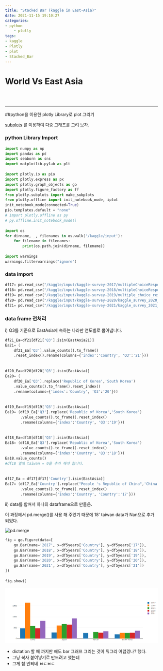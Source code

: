 ```yaml
---
title: "Stacked Bar (kaggle in East-Asia)"
date: 2021-11-15 19:10:27
categories:
- python
    - plotly
tags:
- kaggle
- Plotly
- plot
- Stacked_Bar
---
```


# World Vs East Asia

<br><br>
<hr>


##python을 이용한 plotly Library로 plot 그리기

[subplots](https://plotly.com/python/subplots/) 를 이용하여 다중 그래프를 그려 보자.


### python Library Import

```python
import numpy as np
import pandas as pd
import seaborn as sns
import matplotlib.pylab as plt

import plotly.io as pio
import plotly.express as px
import plotly.graph_objects as go
import plotly.figure_factory as ff
from plotly.subplots import make_subplots
from plotly.offline import init_notebook_mode, iplot
init_notebook_mode(connected=True)
pio.templates.default = "none"
# import plotly.offline as py
# py.offline.init_notebook_mode()

import os
for dirname, _, filenames in os.walk('/kaggle/input'):
    for filename in filenames:
        print(os.path.join(dirname, filename))

import warnings
warnings.filterwarnings("ignore")
```
### data import

```python
df17= pd.read_csv("/kaggle/input/kaggle-survey-2017/multipleChoiceResponses.csv", encoding="ISO-8859-1")
df18= pd.read_csv("/kaggle/input/kaggle-survey-2018/multipleChoiceResponses.csv", )
df19= pd.read_csv("/kaggle/input/kaggle-survey-2019/multiple_choice_responses.csv", )
df20= pd.read_csv("/kaggle/input/kaggle-survey-2020/kaggle_survey_2020_responses.csv", )
df21= pd.read_csv("/kaggle/input/kaggle-survey-2021/kaggle_survey_2021_responses.csv", )

```
### data frame 전처리


i) Q3를 기준으로 EastAsia에 속하는 나라만 연도별로 뽑아냅니다.  

```python
df21_Ea=df21[df21['Q3'].isin(EastAsia21)]
Ea21= (
    df21_Ea['Q3'].value_counts().to_frame()
    .reset_index().rename(columns={'index':'Country', 'Q3':'21'}))


df20_Ea=df20[df20['Q3'].isin(EastAsia)]
Ea20= (
    df20_Ea['Q3'].replace('Republic of Korea','South Korea')
    .value_counts().to_frame().reset_index()
    .rename(columns={'index':'Country', 'Q3':'20'}))


df19_Ea=df19[df19['Q3'].isin(EastAsia)]
Ea19= (df19_Ea['Q3'].replace('Republic of Korea','South Korea')
       .value_counts().to_frame().reset_index()
       .rename(columns={'index':'Country', 'Q3':'19'}))


df18_Ea=df18[df18['Q3'].isin(EastAsia)]
Ea18= (df18_Ea['Q3'].replace('Republic of Korea','South Korea')
       .value_counts().to_frame().reset_index()
       .rename(columns={'index':'Country', 'Q3':'18'}))
Ea18.value_counts()
#df18 열에 taiwan = 0을 추가 해야 합니다. 


df17_Ea = df17[df17['Country'].isin(EastAsia)]
Ea17= (df17_Ea['Country'].replace("People 's Republic of China",'China')
       .value_counts().to_frame().reset_index()
       .rename(columns={'index':'Country', 'Country':'17'}))

```

ii) data를 합쳐서 하나의 dataframe으로 만들음.

이 과정에서 pd.merge()를 사용 해 주었기 때문에 18' taiwan data가 Nan으로 추가 되었다. 

![pd.merge](/imeges/kgg/pd.merge.png)



```python
fig = go.Figure(data=[
    go.Bar(name='2017', x=df5years['Country'], y=df5years['17']),
    go.Bar(name='2018', x=df5years['Country'], y=df5years['18']),
    go.Bar(name='2019', x=df5years['Country'], y=df5years['19']),
    go.Bar(name='2020', x=df5years['Country'], y=df5years['20']),
    go.Bar(name='2021', x=df5years['Country'], y=df5years['21'])
])

fig.show()
```


![Q3barAsia](../imeges/kgg/Q3barAsia.png)


* dictation 할 때 까지만 해도 bar 그래프 그리는 것이 뭐그리 어렵겠나? 했다.
* 그냥 복사 붙여넣기로 만드려고 했는데
* 그게 참 안되네 ㅂㄷㅂㄷ 
